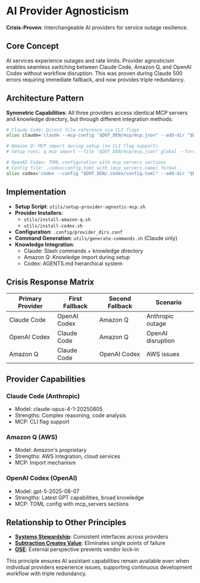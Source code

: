 # AI Provider Agnosticism

**Crisis-Proven**: Interchangeable AI providers for service outage resilience.

## Core Concept

AI services experience outages and rate limits. Provider agnosticism enables seamless switching between Claude Code, Amazon Q, and OpenAI Codex without workflow disruption. This was proven during Claude 500 errors requiring immediate fallback, and now provides triple redundancy.

## Architecture Pattern

**Symmetric Capabilities**: All three providers access identical MCP servers and knowledge directory, but through different integration methods:

```bash
# Claude Code: Direct file reference via CLI flags
alias claude='claude --mcp-config "$DOT_DEN/mcp/mcp.json" --add-dir "$DOT_DEN/knowledge"'

# Amazon Q: MCP import during setup (no CLI flag support)
# Setup runs: q mcp import --file "$DOT_DEN/mcp/mcp.json" global --force

# OpenAI Codex: TOML configuration with mcp_servers sections
# Config file: .codex/config.toml with [mcp_servers.name] format
alias codex='codex --config "$DOT_DEN/.codex/config.toml" --add-dir "$DOT_DEN/knowledge"'
```

## Implementation

- **Setup Script**: `utils/setup-provider-agnostic-mcp.sh`
- **Provider Installers**: 
  - `utils/install-amazon-q.sh`
  - `utils/install-codex.sh`
- **Configuration**: `.config/provider_dirs.conf`
- **Command Generation**: `utils/generate-commands.sh` (Claude only)
- **Knowledge Integration**: 
  - Claude: Slash commands + knowledge directory
  - Amazon Q: Knowledge import during setup
  - Codex: AGENTS.md hierarchical system

## Crisis Response Matrix

| Primary Provider | First Fallback | Second Fallback | Scenario |
|-----------------|----------------|-----------------|----------|
| Claude Code | OpenAI Codex | Amazon Q | Anthropic outage |
| OpenAI Codex | Claude Code | Amazon Q | OpenAI disruption |
| Amazon Q | Claude Code | OpenAI Codex | AWS issues |

## Provider Capabilities

### Claude Code (Anthropic)
- Model: claude-opus-4-1-20250805
- Strengths: Complex reasoning, code analysis
- MCP: CLI flag support

### Amazon Q (AWS)
- Model: Amazon's proprietary
- Strengths: AWS integration, cloud services
- MCP: Import mechanism

### OpenAI Codex (OpenAI)
- Model: gpt-5-2025-08-07
- Strengths: Latest GPT capabilities, broad knowledge
- MCP: TOML config with mcp_servers sections

## Relationship to Other Principles

- **[Systems Stewardship](systems-stewardship.md)**: Consistent interfaces across providers
- **[Subtraction Creates Value](subtraction-creates-value.md)**: Eliminates single points of failure
- **[OSE](ose.md)**: External perspective prevents vendor lock-in

This principle ensures AI assistant capabilities remain available even when individual providers experience issues, supporting continuous development workflow with triple redundancy.